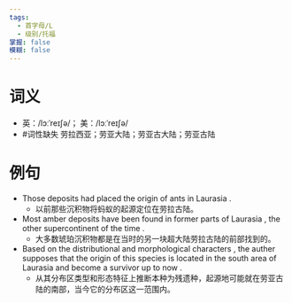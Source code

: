 ```yaml
---
tags:
  - 首字母/L
  - 级别/托福
掌握: false
模糊: false
---
```

# 词义
- 英：/lɔːˈreɪʃə/； 美：/lɔːˈreɪʃə/
- #词性缺失 劳拉西亚；劳亚大陆；劳亚古大陆；劳亚古陆
# 例句
- Those deposits had placed the origin of ants in Laurasia .
	- 以前那些沉积物将蚂蚁的起源定位在劳拉古陆。
- Most amber deposits have been found in former parts of Laurasia , the other supercontinent of the time .
	- 大多数琥珀沉积物都是在当时的另一块超大陆劳拉古陆的前部找到的。
- Based on the distributional and morphological characters , the auther supposes that the origin of this species is located in the south area of Laurasia and become a survivor up to now .
	- 从其分布区类型和形态特征上推断本种为残遗种，起源地可能就在劳亚古陆的南部，当今它的分布区这一范围内。

